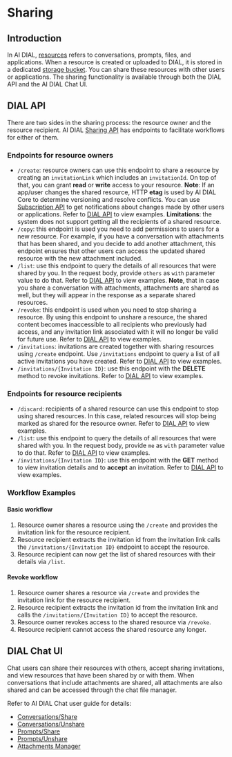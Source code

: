 # Sharing

## Introduction

In AI DIAL, [resources](/docs/platform/0.architecture-and-concepts/1.concepts.md) refers to conversations, prompts, files, and applications. When a resource is created or uploaded to DIAL, it is stored in a dedicated [storage bucket](/docs/platform/0.architecture-and-concepts/2.architecture.md#persistent-layer). You can share these resources with other users or applications. The sharing functionality is available through both the DIAL API and the AI DIAL Chat UI.

## DIAL API

There are two sides in the sharing process: the resource owner and the resource recipient. AI DIAL [Sharing API](https://dialx.ai/dial_api#tag/Sharing) has endpoints to facilitate workflows for either of them.

### Endpoints for resource owners

* `/create`: resource owners can use this endpoint to share a resource by creating an `invitationLink` which includes an `invitationId`. On top of that, you can grant **read** or **write** access to your resource. **Note**: If an app/user changes the shared resource, HTTP **etag** is used by AI DIAL Core to determine versioning and resolve conflicts. You can use [Subscription API](/docs/tutorials/1.developers/1.work-with-resources/2.notifications.md#subscriptions) to get notifications about changes made by other users or applications. Refer to [DIAL API](https://dialx.ai/dial_api#tag/Sharing/paths/~1v1~1ops~1resource~1share~1create/post) to view examples. **Limitations**: the system does not support getting all the recipients of a shared resource.
* `/copy`: this endpoint is used you need to add permissions to users for a new resource. For example, if you have a conversation with attachments that has been shared, and you decide to add another attachment, this endpoint ensures that other users can access the updated shared resource with the new attachment included.
* `/list`: use this endpoint to query the details of all resources that were shared by you. In the request body, provide `others` as `with` parameter value to do that. Refer to [DIAL API](https://dialx.ai/dial_api#tag/Sharing/paths/~1v1~1ops~1resource~1share~1list/post) to view examples. **Note**, that in case you share a conversation with attachments, attachments are shared as well, but they will appear in the response as a separate shared resources.
* `/revoke`: this endpoint is used when you need to stop sharing a resource. By using this endpoint to unshare a resource, the shared content becomes inaccessible to all recipients who previously had access, and any invitation link associated with it will no longer be valid for future use. Refer to [DIAL API](https://dialx.ai/dial_api#tag/Sharing/paths/~1v1~1ops~1resource~1share~1revoke/post) to view examples.
* `/invitations`: invitations are created together with sharing resources using `/create` endpoint. Use `/invitations` endpoint to query a list of all active invitations you have created. Refer to [DIAL API](https://dialx.ai/dial_api#tag/Sharing/paths/~1v1~1invitations/get) to view examples.
* `/invitations/{Invitation ID}`: use this endpoint with the **DELETE** method to revoke invitations. Refer to [DIAL API](https://dialx.ai/dial_api#tag/Sharing/paths/~1v1~1invitations~1%7BInvitation%20ID%7D/delete) to view examples.

### Endpoints for resource recipients

* `/discard`: recipients of a shared resource can use this endpoint to stop using shared resources. In this case, related resources will stop being marked as shared for the resource owner. Refer to  [DIAL API](https://dialx.ai/dial_api#tag/Sharing/paths/~1v1~1ops~1resource~1share~1discard/post) to view examples.
* `/list`: use this endpoint to query the details of all resources that were shared with you. In the request body, provide `me` as `with` parameter value to do that. Refer to [DIAL API](https://dialx.ai/dial_api#tag/Sharing/paths/~1v1~1ops~1resource~1share~1list/post) to view examples.
* `/invitations/{Invitation ID}`: use this endpoint with the **GET** method to view invitation details and to **accept** an invitation. Refer to [DIAL API](https://dialx.ai/dial_api#tag/Sharing/paths/~1v1~1invitations~1%7BInvitation%20ID%7D/get) to view examples.

### Workflow Examples

#### Basic workflow

1. Resource owner shares a resource using the `/create` and provides the invitation link for the resource recipient.
2. Resource recipient extracts the invitation id from the invitation link calls the `/invitations/{Invitation ID}` endpoint to accept the resource.
3. Resource recipient can now get the list of shared resources with their details via `/list`.

#### Revoke workflow

1. Resource owner shares a resource via `/create` and provides the invitation link for the resource recipient.
2. Resource recipient extracts the invitation id from the invitation link and calls the `/invitations/{Invitation ID}` to accept the resource.
3. Resource owner revokes access to the shared resource via `/revoke`.
4. Resource recipient cannot access the shared resource any longer.

## DIAL Chat UI

Chat users can share their resources with others, accept sharing invitations, and view resources that have been shared by or with them. When conversations that include attachments are shared, all attachments are also shared and can be accessed through the chat file manager.

Refer to AI DIAL Chat user guide for details: 

* [Conversations/Share](/docs/tutorials/0.user-guide.md#share)
* [Conversations/Unshare](/docs/tutorials/0.user-guide.md#unshare)
* [Prompts/Share](/docs/tutorials/0.user-guide.md#share-1)
* [Prompts/Unshare](/docs/tutorials/0.user-guide.md#unshare-1)
* [Attachments Manager](/docs/tutorials/0.user-guide.md#attachments-manager)

